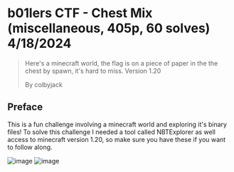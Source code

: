 # b01lers CTF - Chest Mix (miscellaneous, 405p, 60 solves) 4/18/2024

> Here's a minecraft world, the flag is on a piece of paper in the the chest by spawn, it's hard to miss. Version 1.20
> 
> By colbyjack

## Preface
This is a fun challenge involving a minecraft world and exploring it's binary files! To solve this challenge I needed a tool called NBTExplorer as well access to minecraft version 1.20, so make sure you have these if you want to follow along.

![image](https://github.com/heathbar019/Writeups/assets/114100890/d14ae1ee-853a-4bfc-9e07-e8827ba9b560)
![image](https://github.com/heathbar019/Writeups/assets/114100890/70e24912-75b2-40f9-8f0f-5846694cd4a3)
